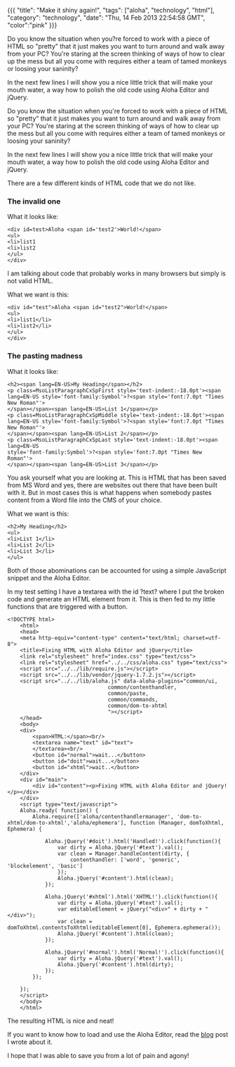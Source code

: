 {{{
  "title": "Make it shiny again!",
  "tags": ["aloha", "technology", "html"],
  "category": "technology",
  "date": "Thu, 14 Feb 2013 22:54:58 GMT",
  "color":"pink"
}}}

Do you know the situation when you?re forced to work with a piece of HTML so "pretty" that it just makes you want to turn around and walk away from your PC? You're staring at the screen thinking of ways of how to clear up the mess but all you come with requires either a team of tamed monkeys or loosing your saninity?

In the next few lines I will show you a nice little trick that will make your mouth water, a way how to polish the old code using Aloha Editor and jQuery.
<!--more-->
Do you know
the situation when you're forced to work with a piece of HTML so "pretty" that
it just makes you want to turn around and walk away from your PC? You're
staring at the screen thinking of ways of how to clear up the mess but all you
come with requires either a team of tamed monkeys or loosing your saninity?

In the next few lines I will show you a nice
little trick that will make your mouth water, a way how to polish the old code
using Aloha Editor and jQuery.

There are a
few different kinds of HTML code that we do not like. 

### The invalid one

What it looks like:

    <div id=test>Aloha <span id='test2'>World!</span>
    <ul>
    <li>list1
    <li>list2
    </ul>
    </div>


I am
talking about code that probably works in many browsers but simply is not valid
HTML.

What we want is this:
    
    <div id="test">Aloha <span id="test2">World!</span>
    <ul>
    <li>list1</li>
    <li>list2</li>
    </ul>
    </div>


### The pasting madness

What it looks like:
    
    <h2><span lang=EN-US>My Heading</span></h2>
    <p class=MsoListParagraphCxSpFirst style='text-indent:-18.0pt'><span
    lang=EN-US style='font-family:Symbol'>?<span style='font:7.0pt "Times New Roman"'>        
    </span></span><span lang=EN-US>List 1</span></p>
    <p class=MsoListParagraphCxSpMiddle style='text-indent:-18.0pt'><span
    lang=EN-US style='font-family:Symbol'>?<span style='font:7.0pt "Times New Roman"'>        
    </span></span><span lang=EN-US>List 2</span></p>
    <p class=MsoListParagraphCxSpLast style='text-indent:-18.0pt'><span lang=EN-US
    style='font-family:Symbol'>?<span style='font:7.0pt "Times New Roman"'>        
    </span></span><span lang=EN-US>List 3</span></p>


You ask
yourself what you are looking at. This is HTML that has been saved from MS Word
and yes, there are websites out there that have been built with it. But in most
cases this is what happens when somebody pastes content from a Word file into
the CMS of your choice. 

What we want is this:
    
    <h2>My Heading</h2>
    <ul>
    <li>List 1</li>
    <li>List 2</li>
    <li>List 3</li>
    </ul>


Both of
those abominations can be accounted for using a simple JavaScript snippet and
the Aloha Editor. 

In my test
setting I have a textarea with the id ?text? where I put the broken code and
generate an HTML element from it. This is then fed to my little functions that
are triggered with a button.

    <!DOCTYPE html>
        <html>
        <head>
        <meta http-equiv="content-type" content="text/html; charset=utf-8">
        <title>Fixing HTML with Aloha Editor and jQuery</title>
        <link rel="stylesheet" href="index.css" type="text/css">
        <link rel="stylesheet" href="../../css/aloha.css" type="text/css">
        <script src="../../lib/require.js"></script>
        <script src="../../lib/vendor/jquery-1.7.2.js"></script>
        <script src="../../lib/aloha.js" data-aloha-plugins="common/ui,
                                    common/contenthandler,
                                    common/paste,
                                    common/commands,
                                    common/dom-to-xhtml
                                    "></script>
        </head>
        <body>
        <div>
            <span>HTML:</span><br/>
            <textarea name="text" id="text">
            </textarea><br/>
            <button id="normal">wait...</button>
            <button id="doit">wait...</button>
            <button id="xhtml">wait..</button>
        </div>
        <div id="main">
            <div id="content"><p>Fixing HTML with Aloha Editor and jQuery!</p></div>
        </div>
        <script type="text/javascript">
        Aloha.ready( function() {
            Aloha.require(['aloha/contenthandlermanager', 'dom-to-xhtml/dom-to-xhtml','aloha/ephemera'], function (Manager, domToXhtml, Ephemera) {
    
                Aloha.jQuery('#doit').html('Handled!').click(function(){
                    var dirty = Aloha.jQuery('#text').val();
                    var clean = Manager.handleContent(dirty, {
                        contenthandler: ['word', 'generic', 'blockelement', 'basic']
                    });
                    Aloha.jQuery('#content').html(clean);
                });
    
                Aloha.jQuery('#xhtml').html('XHTML!').click(function(){
                    var dirty = Aloha.jQuery('#text').val();
                    var editableElement = jQuery("<div>" + dirty + "</div>");
                    var clean = domToXhtml.contentsToXhtml(editableElement[0], Ephemera.ephemera());
                    Aloha.jQuery('#content').html(clean);
                });
    
                Aloha.jQuery('#normal').html('Normal!').click(function(){
                    var dirty = Aloha.jQuery('#text').val();
                    Aloha.jQuery('#content').html(dirty);
                });
            });
    
        });
        </script>
        </body>
        </html>
    

The
resulting HTML is nice and neat!

If you want to know how to load and use the Aloha Editor, read the [blog](http://www.supnig.com/blog/using-aloha-editor) post I wrote about it.

I hope that
I was able to save you from a lot of pain and agony!
